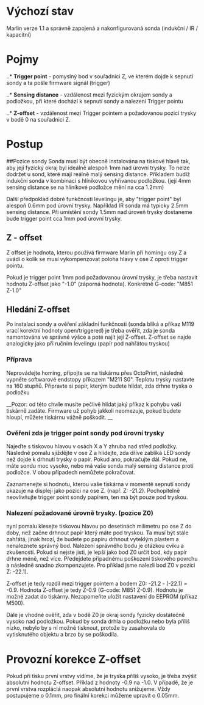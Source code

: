 # Výchozí stav
Marlin verze 1.1 a správně zapojená a nakonfigurovaná sonda (indukční / IR / kapacitní)

# Pojmy
..* __Trigger point__ - pomyslný bod v souřadnici Z, ve kterém dojde k sepnutí sondy a ta pošle firmware signál (trigger)

..* __Sensing distance__ - vzdálenost mezi fyzickým okrajem sondy a podložkou, při které dochází k sepnutí sondy a nalezení Trigger pointu

..* __Z-offset__ - vzdálenost mezi Trigger pointem a požadovanou pozicí trysky v bodě 0 na souřadnici Z. 

# Postup
##Pozice sondy
Sonda musí být obecně instalována na tiskové hlavě tak, aby její fyzický okraj byl ideálně alespoň 1mm nad úrovní trysky. To nelze dodržet u sond, které mají reálně malý sensing distance. Příkladem budíž indukční sonda v kombinaci s hlíníkovou vyhřívanou podložkou. (její 4mm sensing distance se na hliníkové podložce mění na cca 1.2mm)

Další předpoklad dobré funkčnosti levelingu je, aby "trigger point" byl alespoň 0.6mm pod úrovní trysky.  Například IR sonda má typicky 2.5mm sensing distance. Při umístění sondy 1.5mm nad úroveň trysky dostaneme bude trigger point cca 1mm pod úrovní trysky.

## Z - offset
Z offset je hodnota, kterou používá firmware Marlin při homingu osy Z a uvádí o kolik se musí vykompenzovat poloha hlavy v ose Z oproti trigger pointu. 

Pokud je trigger point 1mm pod požadovanou úrovní trysky, je třeba nastavit hodnotu Z-offset jako "-1.0" (záporná hodnota).  Konkrétně G-code: "M851 Z-1.0"

## Hledání Z-offset

Po instalaci sondy a ověření základní funkčnosti (sonda bliká a příkaz M119 vrací korektní hodnoty open/triggered) je třeba ověřit, zda je sonda namontována ve správné výšce a poté najít její Z-offset. Z-offset se najde analogicky jako při ručním levelingu (papír pod nahřátou tryskou)

### Příprava

Neprovádejte homing, připojte se na tiskárnu přes OctoPrint, následně vypněte softwarové endstopy příkazem "M211 S0". Teplotu trysky nastavte na 160 stupňů. Připravte si papír, kterým budete hlídat, zda drhne tryska o podložku

__Pozor: od této chvíle musíte pečlivě hlídat jaký příkaz k pohybu vaší tiskárně zadáte. Firmware už pohyb jakkoli neomezuje, pokud budete hloupí, můžete tiskárnu vážně poškodit. __

### Ověření zda je trigger point sondy pod úrovní trysky

Najeďte s tiskovou hlavou v osách X a Y zhruba nad střed podložky. Následně pomalu sjíždějte v ose Z a hlídejte, zda dříve zablíká LED sondy než dojde k drhnutí trysky o papír. Pokud ano, pokračujte dál. Pokud ne, máte sondu moc vysoko, nebo má vaše sonda malý sensing distance proti podložce. V obou případech nemůžete pokračovat.

Zaznamenejte si hodnotu, kterou vaše tiskárna v momentě sepnutí sondy ukazuje na displeji jako pozici na ose Z. (např. Z: -21.2). Pochopitelně neovlivňujte trigger point sondy papírem, ten má být pouze pod tryskou.

### Nalezení požadované úrovně trysky. (pozice Z0)

nyní pomalu klesejte tiskovou hlavou po desetinách milimetru po ose Z do doby, než začne drhnout papír který máte pod tryskou. Ta musí být stále zahřátá, jinak hrozí, že budete po papíru drhnout vyteklým plastem a nenaleznete správný bod. Nalezení správného bodu je otázkou cviku a zkušeností. Pokud si nejste jisti, je lepší jako bod Z0 určit bod, kdy papír drhne méně, než více. Předejdete případnému poškození tiskového povrchu a následně snadno zkompenzujete. Pro příklad jsme nalezli bod Z0 v pozici Z: -22.1). 

Z-offset je tedy rozdíl mezi trigger pointem a bodem Z0:  -21.2 - (-22.1) = -0.9. Hodnota Z-offset je tedy Z-0.9 (G-code:  M851 Z-0.9). Hodnotu je možné zadat do tiskárny. Nezapomeňte uložit nastavení do EEPROM (příkaz M500).

Dále je vhodné ověřit, zda v bodě Z0 je okraj sondy fyzicky dostatečně vysoko nad podložkou. Pokud by sonda drhla o podložku nebo byla příliš nízko, nebylo by s ní možné tisknout, protože by zasahovala do vytisknutého objektu a brzo by se poškodila. 

# Provozní korekce Z-offset

Pokud při tisku první vrstvy vidíme, že je tryska příliš vysoko, je třeba zvýšit absolutní hodnotu Z-offset. Příklad z hodnoty -0.9 na -1.0. V případě, že je první vrstva rozpláclá naopak absolutní hodnotu snižujeme. Vždy postupujeme o 0.1mm, pro finální korekci můžeme upravit o 0.05mm.
